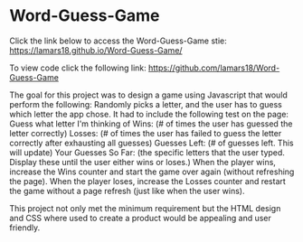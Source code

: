 # Word-Guess-Game
Click the link below to access the Word-Guess-Game stie:
https://lamars18.github.io/Word-Guess-Game/

To view code click the following link:
https://github.com/lamars18/Word-Guess-Game

The goal for this project was to design a game using Javascript that would perform the following:
Randomly picks a letter, and the user has to guess which letter the app chose. 
It had to include the following test on the page:
Guess what letter I'm thinking of
Wins: (# of times the user has guessed the letter correctly)
Losses: (# of times the user has failed to guess the letter correctly after exhausting all guesses)
Guesses Left: (# of guesses left. This will update)
Your Guesses So Far: (the specific letters that the user typed. Display these until the user either wins or loses.)
When the player wins, increase the Wins counter and start the game over again (without refreshing the page).
When the player loses, increase the Losses counter and restart the game without a page refresh (just like when the user wins).

This project not only met the minimum requirement but the HTML design and CSS where used to create a product would be appealing and user friendly. 
